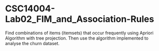 # CSC14004-Lab02_FIM_and_Association-Rules
Find combinations of items (itemsets) that occur frequently using Apriori Algorithm with tree projection. Then use the algorithm implemented to analyse the churn dataset.

